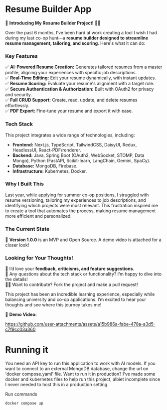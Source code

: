 # Resume Builder App

🚀 **Introducing My Resume Builder Project!** 📄✨  

Over the past 6 months, I’ve been hard at work creating a tool I wish I had during my last co-op hunt—a **resume builder designed to streamline resume management, tailoring, and scoring**. Here's what it can do:  

### **Key Features**  
✅ **AI-Powered Resume Creation:** Generates tailored resumes from a master profile, aligning your experiences with specific job descriptions.  
✅ **Real-Time Editing:** Edit your resume dynamically, with instant updates.  
✅ **Resume Scoring:** Evaluate your resume's alignment with a target role.  
✅ **Secure Authentication & Authorization:** Built with OAuth2 for privacy and security.  
✅ **Full CRUD Support:** Create, read, update, and delete resumes effortlessly.  
✅ **PDF Export:** Fine-tune your resume and export it with ease.  

### **Tech Stack**  
This project integrates a wide range of technologies, including:  
- **Frontend:** Next.js, TypeScript, TailwindCSS, DaisyUI, Redux, HeadlessUI, React-PDF/renderer.  
- **Backend:** Java, Spring Boot (OAuth2, WebSocket, STOMP, Data Mongo), Python (FastAPI, Scikit-learn, LangChain, Gemini, SpaCy).  
- **Database:** MongoDB, Firebase.  
- **Infrastructure:** Kubernetes, Docker.  

### **Why I Built This**  
Last year, while applying for summer co-op positions, I struggled with resume versioning, tailoring my experiences to job descriptions, and identifying which projects were most relevant. This frustration inspired me to create a tool that automates the process, making resume management more efficient and personalized.  

### **The Current State**  
📌 **Version 1.0.0** is an MVP and Open Source. A demo video is attached for a closer look!  

### **Looking for Your Thoughts!**  
💬 I’d love your **feedback, criticisms, and feature suggestions**.  
🤔 Any questions about the tech stack or functionality? I’m happy to dive into the details!  
👨‍💻 Want to contribute? Fork the project and make a pull request!

This project has been an incredible learning experience, especially while balancing university and co-op applications. I’m excited to hear your thoughts and see where this journey takes me!  

🎥 **Demo Video:** 

https://github.com/user-attachments/assets/a15b986a-fabe-478a-a3d5-c7f9cc03a360

# Running it

You need an API key to run this application to work with AI models.
If you want to connect to an external MongoDB database, change the url on 'docker compose.yaml' file.
Want to run it in production? I've made some docker and kubernetes files to help run this project,
albiet incomplete since I never needed to host this in a production setting.

Run commands
```bash
docker compose up
```
